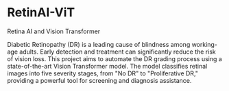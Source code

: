 # RetinAI-ViT

Retina AI and Vision Transformer

Diabetic Retinopathy (DR) is a leading cause of blindness among working-age adults. Early detection and treatment can significantly reduce the risk of vision loss. This project aims to automate the DR grading process using a state-of-the-art Vision Transformer model. The model classifies retinal images into five severity stages, from "No DR" to "Proliferative DR," providing a powerful tool for screening and diagnosis assistance.